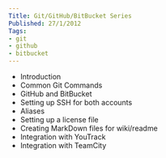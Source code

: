 ```yaml
---
Title: Git/GitHub/BitBucket Series
Published: 27/1/2012
Tags:
- git
- github
- bitbucket
---
```


- Introduction
- Common Git Commands
- GitHub and BitBucket
- Setting up SSH for both accounts
- Aliases
- Setting up a license file
- Creating MarkDown files for wiki/readme
- Integration with YouTrack
- Integration with TeamCity
